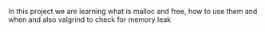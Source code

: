 In this project we are learning  what is malloc and free, how to use them and when and also valgrind to check for memory leak
